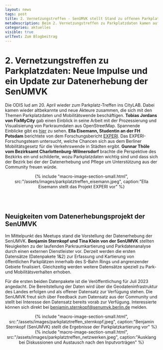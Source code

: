 ```yaml
---
layout: news
tags: post
title: 2. Vernetzungstreffen - SenUMVK stellt Stand zu offenen Parkplatzdaten vor
metaDescription: Beim 2. Vernetzungstreffen zu Parkplatzdaten kamen auf Einladung der ODIS wieder bekannte und neue interessierte Vetreter:innen aus Verwaltung, Community und Wissenschaft im CityLAB Berlin zusammen. Neben spannenden Impulsvorträgen stand die Vorstellung der Datenerhebung zu Parkplatzdaten und Mobilitätsverhalten der SenUMVK im Fokus des Meetups. 
categories: aktuelles
visible: true
urlText: Zum Blogbeitrag
---
```

# 2. Vernetzungstreffen zu Parkplatzdaten: Neue Impulse und ein Update zur Datenerhebung der SenUMVK

Die ODIS lud am 20. April wieder zum Parkplatz-Treffen ins CityLAB. Dabei kamen wieder altbekannte und neue Akteure zusammen, die sich mit den Themen Parkplatzdaten und Mobilitätswende beschäftigen.
**Tobias Jordans von FixMyCity** gab einen Einblick in seine Arbeit mit der Prozessierung und Visualisierung von Parkraumdaten aus OpenStreetMap. Spannende Einblicke gibt es [hier](https://radverkehrsatlas.de/regionen/parkraum) zu sehen. **Ella Eisemann, Studentin an der FH Potsdam** berichtete von dem Forschungsbericht [EXPERI](https://www.experi-forschung.de/). Das EXPERI-Forschungsteam untersucht, welche Chancen sich aus dem Berliner Mobilitätsgesetz für die Verkehrswende in Städten ergibt. **Gunnar Thöle vom Bezirksamt Charlottenburg-Wilmersdorf** brachte die Perspektive des Bezkirks ein und schilderte, wozu Parkplatzdaten wichtig sind und dass sich der Bezirk bei der der Datenerhebung und Pflege um Unterstützung aus der Community freuen würde.

<center>
{% include "macro-image-section-small.html", src:"/assets/images/parkplatztreffen_eisemann.jpeg", caption:"Ella Eisemann stellt das Projekt EXPERI vor" %}
</center>

<br><br>


## Neuigkeiten vom Datenerhebungsprojekt der SenUMVK

Im Mittelpunkt des Meetups stand die Vorstellung der Datenerhebung der SenUMVK. **Benjamin Sternkopf und Tina Klein von der SenUMVK** stellten Neuigkeiten zu der laufenden Parkraumkartierung und Parkdatenanalyse durch einen externen Dienstleister vor. 
Derzeit werden die ersten Datensätze (Datenpakete 1&2) zur Erfassung und Kartierung von öffentlichen Parkplätzen innerhalb des S-Bahn Rings und angrenzender Gebiete finalisiert. Gleichzeitig werden weitere Datensätze speziell zu Park- und Mobilitätsverhalten erhoben.

Für die ersten beiden Datenpakete ist die Veröffentlichung für Juli 2023 angedacht. Die Bereitstellung der Daten wird über die Geodateninfrastruktur des Landes erfolgen und als offener Datensatz zur Verfügung stehen. Die SenUMVK freut sich über Feedback zum Datensatz aus der Community und stellt bei Interesse den Datensatz bereits vorab zur Verfügung. Interessierte können sich direkt bei benjamin.sternkopf@senumvk.berlin.de melden. 


<center>
{% include "macro-image-section-small.html", src:"/assets/images/parkplatztreffen_sternkopf.jpeg", caption:"Benjamin Sternkopf (SenUMVK) stellt die Ergebnisse der Parkplatzkartierung vor" %}
</center>
<center>
{% include "macro-image-section-small.html", src:"/assets/images/parkplatztreffen_netzwerken.jpeg", caption:"Ausklang bei Diskussionen und Austausch nach den Inputvorträgen" %}
</center>

<br><br>

